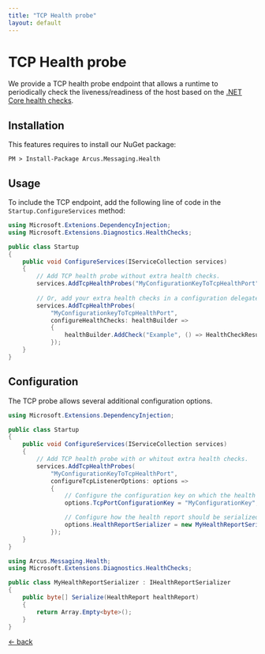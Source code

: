 ```yaml
---
title: "TCP Health probe"
layout: default
---
```


# TCP Health probe

We provide a TCP health probe endpoint that allows a runtime to periodically check the liveness/readiness of the host based on the [.NET Core health checks](https://docs.microsoft.com/en-us/aspnet/core/host-and-deploy/health-checks).

## Installation

This features requires to install our NuGet package:

```shell
PM > Install-Package Arcus.Messaging.Health
```

## Usage

To include the TCP endpoint, add the following line of code in the `Startup.ConfigureServices` method:

```csharp
using Microsoft.Extenions.DependencyInjection;
using Microsoft.Extensions.Diagnostics.HealthChecks;

public class Startup
{
    public void ConfigureServices(IServiceCollection services)
    {
        // Add TCP health probe without extra health checks.
        services.AddTcpHealthProbes("MyConfigurationKeyToTcpHealthPort");
    
        // Or, add your extra health checks in a configuration delegate.
        services.AddTcpHealthProbes(
            "MyConfigurationkeyToTcpHealthPort",
            configureHealthChecks: healthBuilder => 
            {
                healthBuilder.AddCheck("Example", () => HealthCheckResult.Healthy("Example is OK!"), tags: new[] { "example" })
            });
    }
}
```

## Configuration

The TCP probe allows several additional configuration options.

```csharp
using Microsoft.Extensions.DependencyInjection;

public class Startup
{
    public void ConfigureServices(IServiceCollection services)
    {
        // Add TCP health probe with or whitout extra health checks.
        services.AddTcpHealthProbes(
            "MyConfigurationKeyToTcpHealthPort",
            configureTcpListenerOptions: options =>
            {
                // Configure the configuration key on which the health report is exposed.
                options.TcpPortConfigurationKey = "MyConfigurationKey";

                // Configure how the health report should be serialized.
                options.HealthReportSerializer = new MyHealthReportSerializer();
            });
    }
}

using Arcus.Messaging.Health;
using Microsoft.Extensions.Diagnostics.HealthChecks;

public class MyHealthReportSerializer : IHealthReportSerializer
{
    public byte[] Serialize(HealthReport healthReport)
    {
        return Array.Empty<byte>();
	}
}
```

[&larr; back](/)
